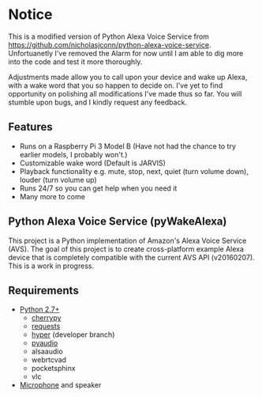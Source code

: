# Notice

This is a modified version of Python Alexa Voice Service from https://github.com/nicholasjconn/python-alexa-voice-service. Unfortuanetly I've removed the Alarm for now until I am able to dig more into the code and test it more thoroughly.

Adjustments made allow you to call upon your device and wake up Alexa, with a wake word that you so happen to decide on. I've yet to find opportunity on polishing all modifications I've made thus so far. You will stumble upon bugs, and I kindly request any feedback.

## Features

- Runs on a Raspberry Pi 3 Model B (Have not had the chance to try earlier models, I probably won't.)
- Customizable wake word (Default is JARVIS)
- Playback functionality e.g. mute, stop, next, quiet (turn volume down), louder (turn volume up)
- Runs 24/7 so you can get help when you need it
- Many more to come

## Python Alexa Voice Service (pyWakeAlexa)

This project is a Python implementation of Amazon's Alexa Voice Service (AVS). The goal of this project is to create cross-platform example Alexa device that is completely compatible with the current AVS API (v20160207). This is a work in progress.

## Requirements

- [Python 2.7+](https://www.python.org/)
	- [cherrypy](http://www.cherrypy.org/)
    - [requests](http://docs.python-requests.org/en/master/)
    - [hyper](https://hyper.readthedocs.org/en/latest/) (developer branch)
	- [pyaudio](https://people.csail.mit.edu/hubert/pyaudio/)
	- alsaaudio
    - webrtcvad
    - pocketsphinx
    - vlc
- [Microphone](http://a.co/eHZgfoT) and speaker
